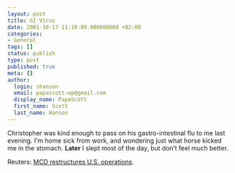 ```yaml
---
layout: post
title: GI Virus
date: 2001-10-17 11:10:09.000000000 +02:00
categories:
- General
tags: []
status: publish
type: post
published: true
meta: {}
author:
  login: shanson
  email: papascott-wp@gmail.com
  display_name: PapaScott
  first_name: Scott
  last_name: Hanson
---
```

<p>Christopher was kind enough to pass on his gastro-intestinal flu to me last evening. I'm home sick from work, and wondering just what horse kicked me in the stomach. <b>Later</b> I slept most of the day, but don't feel much better. </p>
<p>Reuters: <a href="http://biz.yahoo.com/rf/011017/n17232004_1.html">MCD restructures U.S. operations</a>.</p>
